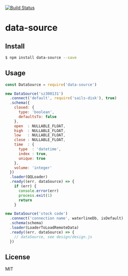 [![Build Status](https://travis-ci.org/kaelzhang/data-source.svg?branch=master)](https://travis-ci.org/kaelzhang/data-source)
<!-- optional appveyor tst
[![Windows Build Status](https://ci.appveyor.com/api/projects/status/github/kaelzhang/data-source?branch=master&svg=true)](https://ci.appveyor.com/project/kaelzhang/data-source)
-->
<!-- optional npm version
[![NPM version](https://badge.fury.io/js/data-source.svg)](http://badge.fury.io/js/data-source)
-->
<!-- optional npm downloads
[![npm module downloads per month](http://img.shields.io/npm/dm/data-source.svg)](https://www.npmjs.org/package/data-source)
-->
<!-- optional dependency status
[![Dependency Status](https://david-dm.org/kaelzhang/data-source.svg)](https://david-dm.org/kaelzhang/data-source)
-->

# data-source


## Install

```sh
$ npm install data-source --save
```

## Usage

```js
const DataSource = require('data-source')

new DataSource('sz300131')
  .connect('default', require('sails-disk'), true)
  .schema({
    closed: {
      type: 'boolean',
      defaultsTo: false
    },
    open  : NULLABLE_FLOAT,
    high  : NULLABLE_FLOAT,
    low   : NULLABLE_FLOAT,
    close : NULLABLE_FLOAT,
    time  : {
      type  : 'datetime',
      index : true,
      unique: true
    },
    volume: 'integer'
  })
  .loader(QQLoader)
  .ready((err, dataSource) => {
    if (err) {
      console.error(err)
      process.exit(1)
      return
    }

new DataSource('stock code')
  .connect('connection name', waterlineDb, isDefault)
  .schema(schema)
  .loader(LoaderToLoadRemoteData)
  .ready((err, dataSource) => {
    // dataSource, see design/design.js
  })
```

## License

MIT
